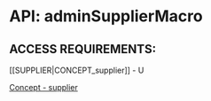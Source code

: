 # API: adminSupplierMacro


## ACCESS REQUIREMENTS: ##
[[SUPPLIER|CONCEPT_supplier]] - U




[Concept - supplier](concept_supplier)
